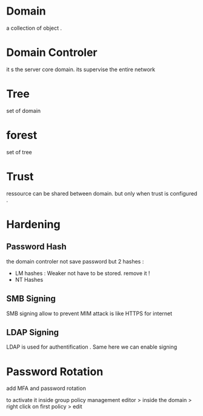 # Domain 

a collection of object .

# Domain Controler 

it s the server core domain. its supervise the entire network 

# Tree 

set of domain

# forest 
set of tree 

# Trust 

ressource can be shared between domain. but only when trust is configured .

# Hardening 

## Password Hash 

the domain controler not save password but 2 hashes :
 - LM hashes : Weaker not have to be stored. remove it ! 
 - NT Hashes 

## SMB Signing 

 SMB signing  allow to prevent MIM attack is like HTTPS for internet 

 ## LDAP Signing

 LDAP is used for authentification . Same here we can enable signing 


 # Password Rotation 

add MFA and password rotation 

to activate it inside group policy management editor > inside the domain > right click on first policy > edit 